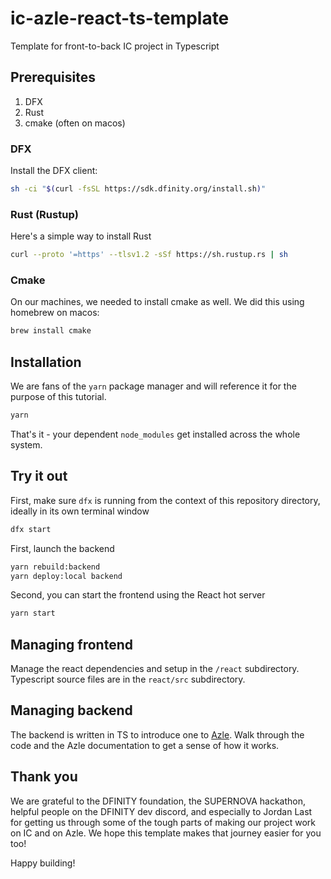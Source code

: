 # ic-azle-react-ts-template
 Template for front-to-back IC project in Typescript

## Prerequisites

1. DFX
2. Rust
3. cmake (often on macos)

### DFX
Install the DFX client:
```bash
sh -ci "$(curl -fsSL https://sdk.dfinity.org/install.sh)"
```

### Rust (Rustup)
Here's a simple way to install Rust
```bash
curl --proto '=https' --tlsv1.2 -sSf https://sh.rustup.rs | sh
```

### Cmake
On our machines, we needed to install cmake as well. We did this using homebrew on macos:

```bash
brew install cmake
```

## Installation
We are fans of the `yarn` package manager and will reference it for the purpose of this tutorial.
```bash
yarn
```
That's it - your dependent `node_modules` get installed across the whole system. 

## Try it out

First, make sure `dfx` is running from the context of this repository directory, ideally in its own terminal window
```bash
dfx start
```

First, launch the backend
```bash
yarn rebuild:backend
yarn deploy:local backend
```

Second, you can start the frontend using the React hot server
```bash
yarn start
```

## Managing frontend

Manage the react dependencies and setup in the `/react` subdirectory. Typescript source files are in the `react/src` subdirectory.

## Managing backend

The backend is written in TS to introduce one to [Azle](https://github.com/demergentlabs/azle). Walk through the code and the Azle documentation to get a sense of how it works. 


## Thank you

We are grateful to the DFINITY foundation, the SUPERNOVA hackathon, helpful people on the DFINITY dev discord, and especially to Jordan Last for getting us through some of the tough parts of making our project work on IC and on Azle. We hope this template makes that journey easier for you too! 

Happy building! 